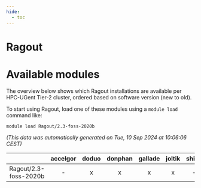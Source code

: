 ```yaml
---
hide:
  - toc
---
```


Ragout
======

# Available modules


The overview below shows which Ragout installations are available per HPC-UGent Tier-2 cluster, ordered based on software version (new to old).

To start using Ragout, load one of these modules using a `module load` command like:

```shell
module load Ragout/2.3-foss-2020b
```

*(This data was automatically generated on Tue, 10 Sep 2024 at 10:06:06 CEST)*  

| |accelgor|doduo|donphan|gallade|joltik|shinx|skitty|
| :---: | :---: | :---: | :---: | :---: | :---: | :---: | :---: |
|Ragout/2.3-foss-2020b|-|x|x|x|x|-|x|
